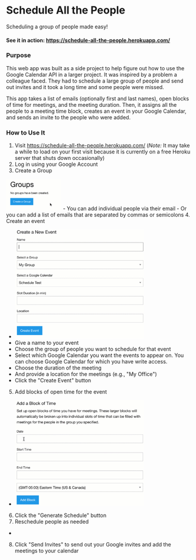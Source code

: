 # Schedule All the People

Scheduling a group of people made easy!

#### See it in action: https://schedule-all-the-people.herokuapp.com/

### Purpose

This web app was built as a side project to help figure out how to use the
Google Calendar API in a larger project. It was inspired by a problem a colleague
faced. They had to schedule a large group of people and send out invites and
it took a long time and some people were missed.

This app takes a list of emails (optionally first and last names), open blocks
of time for meetings, and the meeting duration. Then, it assigns all the people to
a meeting time block, creates an event in your Google Calendar, and sends an
invite to the people who were added.

### How to Use It

1. Visit https://schedule-all-the-people.herokuapp.com/ (*Note:* It may take a
  while to load on your first visit because it is currently on a free Heroku server
  that shuts down occasionally)
2. Log in using your Google Account
3. Create a Group

  <img src="/readme_gifs/add_a_group.gif" width="150">
  - You can add individual people via their email
  - Or you can add a list of emails that are separated by commas or semicolons
4. Create an event

  - <img src="/readme_gifs/create_an_event.gif" width="350">
  - Give a name to your event
  - Choose the group of people you want to schedule for that event
  - Select which Google Calendar you want the events to appear on. You can choose
  Google Calendar for which you have write access.
  - Choose the duration of the meeting
  - And provide a location for the meetings (e.g., "My Office")
  - Click the "Create Event" button
5. Add blocks of open time for the event
  - <img src="/readme_gifs/create_a_block.gif" width="350" />

6. Click the "Generate Schedule" button
7. Reschedule people as needed
  - 
8. Click "Send Invites" to send out your Google invites and add the meetings to your calendar
